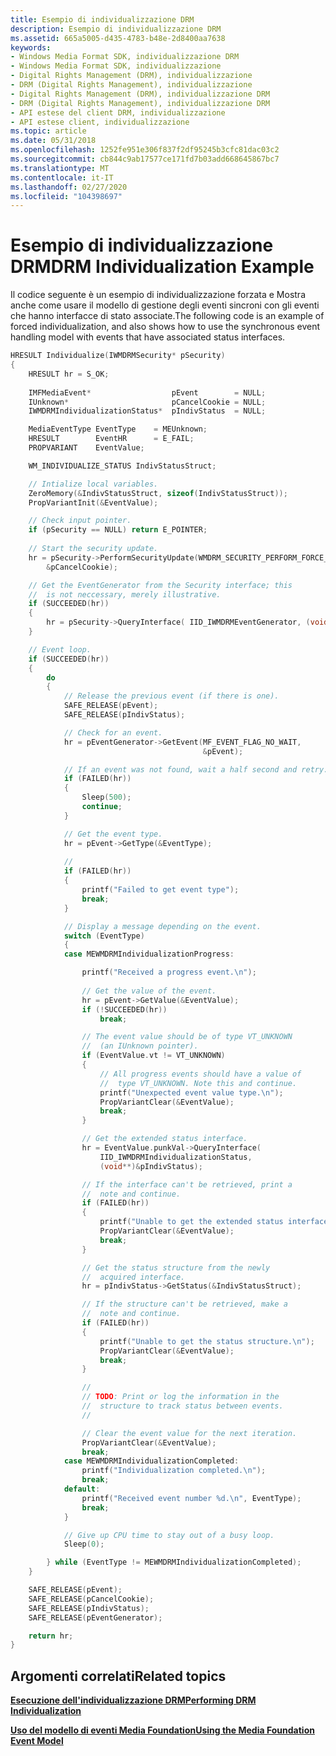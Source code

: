 ```yaml
---
title: Esempio di individualizzazione DRM
description: Esempio di individualizzazione DRM
ms.assetid: 665a5005-d435-4783-b48e-2d8400aa7638
keywords:
- Windows Media Format SDK, individualizzazione DRM
- Windows Media Format SDK, individualizzazione
- Digital Rights Management (DRM), individualizzazione
- DRM (Digital Rights Management), individualizzazione
- Digital Rights Management (DRM), individualizzazione DRM
- DRM (Digital Rights Management), individualizzazione DRM
- API estese del client DRM, individualizzazione
- API estese client, individualizzazione
ms.topic: article
ms.date: 05/31/2018
ms.openlocfilehash: 1252fe951e306f837f2df95245b3cfc81dac03c2
ms.sourcegitcommit: cb844c9ab17577ce171fd7b03add668645867bc7
ms.translationtype: MT
ms.contentlocale: it-IT
ms.lasthandoff: 02/27/2020
ms.locfileid: "104398697"
---
```

# <a name="drm-individualization-example"></a><span data-ttu-id="494c6-111">Esempio di individualizzazione DRM</span><span class="sxs-lookup"><span data-stu-id="494c6-111">DRM Individualization Example</span></span>

<span data-ttu-id="494c6-112">Il codice seguente è un esempio di individualizzazione forzata e Mostra anche come usare il modello di gestione degli eventi sincroni con gli eventi che hanno interfacce di stato associate.</span><span class="sxs-lookup"><span data-stu-id="494c6-112">The following code is an example of forced individualization, and also shows how to use the synchronous event handling model with events that have associated status interfaces.</span></span>


```C++
HRESULT Individualize(IWMDRMSecurity* pSecurity)
{
    HRESULT hr = S_OK;
    
    IMFMediaEvent*                  pEvent        = NULL;
    IUnknown*                       pCancelCookie = NULL;
    IWMDRMIndividualizationStatus*  pIndivStatus  = NULL;   

    MediaEventType EventType    = MEUnknown;
    HRESULT        EventHR      = E_FAIL;
    PROPVARIANT    EventValue;

    WM_INDIVIDUALIZE_STATUS IndivStatusStruct;

    // Intialize local variables.
    ZeroMemory(&IndivStatusStruct, sizeof(IndivStatusStruct));
    PropVariantInit(&EventValue);

    // Check input pointer.
    if (pSecurity == NULL) return E_POINTER;
    
    // Start the security update.
    hr = pSecurity->PerformSecurityUpdate(WMDRM_SECURITY_PERFORM_FORCE_INDIV,
        &pCancelCookie);

    // Get the EventGenerator from the Security interface; this 
    //  is not neccessary, merely illustrative. 
    if (SUCCEEDED(hr))
    {
        hr = pSecurity->QueryInterface( IID_IWMDRMEventGenerator, (void**)&pEventGenerator);
    }

    // Event loop.
    if (SUCCEEDED(hr))
    { 
        do
        {
            // Release the previous event (if there is one).
            SAFE_RELEASE(pEvent);
            SAFE_RELEASE(pIndivStatus);

            // Check for an event.
            hr = pEventGenerator->GetEvent(MF_EVENT_FLAG_NO_WAIT,
                                           &pEvent);

            // If an event was not found, wait a half second and retry.
            if (FAILED(hr))
            {
                Sleep(500);
                continue;
            }

            // Get the event type.
            hr = pEvent->GetType(&EventType);
            
            // 
            if (FAILED(hr))
            {
                printf("Failed to get event type");
                break;
            }

            // Display a message depending on the event.
            switch (EventType)
            {
            case MEWMDRMIndividualizationProgress:

                printf("Received a progress event.\n");
                
                // Get the value of the event.
                hr = pEvent->GetValue(&EventValue);
                if (!SUCCEEDED(hr))
                    break;

                // The event value should be of type VT_UNKNOWN
                //  (an IUnknown pointer).
                if (EventValue.vt != VT_UNKNOWN)
                {
                    // All progress events should have a value of 
                    //  type VT_UNKNOWN. Note this and continue.
                    printf("Unexpected event value type.\n");
                    PropVariantClear(&EventValue);
                    break;
                }

                // Get the extended status interface.
                hr = EventValue.punkVal->QueryInterface(
                    IID_IWMDRMIndividualizationStatus, 
                    (void**)&pIndivStatus);

                // If the interface can't be retrieved, print a
                //  note and continue.
                if (FAILED(hr))
                {
                    printf("Unable to get the extended status interface.\n");
                    PropVariantClear(&EventValue);
                    break;
                }

                // Get the status structure from the newly
                //  acquired interface.
                hr = pIndivStatus->GetStatus(&IndivStatusStruct);

                // If the structure can't be retrieved, make a
                //  note and continue.
                if (FAILED(hr))
                {
                    printf("Unable to get the status structure.\n");
                    PropVariantClear(&EventValue);
                    break;
                }

                //
                // TODO: Print or log the information in the
                //  structure to track status between events.
                //

                // Clear the event value for the next iteration.
                PropVariantClear(&EventValue);
                break;
            case MEWMDRMIndividualizationCompleted:
                printf("Individualization completed.\n");
                break;
            default:
                printf("Received event number %d.\n", EventType);
                break;
            }

            // Give up CPU time to stay out of a busy loop.
            Sleep(0);

        } while (EventType != MEWMDRMIndividualizationCompleted); 
    }

    SAFE_RELEASE(pEvent);
    SAFE_RELEASE(pCancelCookie);
    SAFE_RELEASE(pIndivStatus);
    SAFE_RELEASE(pEventGenerator);

    return hr;
}
```



## <a name="related-topics"></a><span data-ttu-id="494c6-113">Argomenti correlati</span><span class="sxs-lookup"><span data-stu-id="494c6-113">Related topics</span></span>

<dl> <dt>

[<span data-ttu-id="494c6-114">**Esecuzione dell'individualizzazione DRM**</span><span class="sxs-lookup"><span data-stu-id="494c6-114">**Performing DRM Individualization**</span></span>](performing-drm-individualization.md)
</dt> <dt>

[<span data-ttu-id="494c6-115">**Uso del modello di eventi Media Foundation**</span><span class="sxs-lookup"><span data-stu-id="494c6-115">**Using the Media Foundation Event Model**</span></span>](using-the-media-foundation-model.md)
</dt> </dl>

 

 




